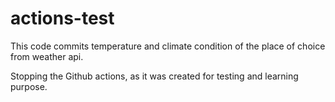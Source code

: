 # actions-test

This code commits temperature and climate condition of the place of choice from weather api.

Stopping the Github actions, as it was created for testing and learning purpose.
